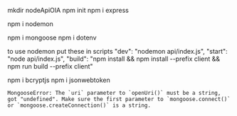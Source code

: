 mkdir nodeApiOIA
npm init
npm i express

npm i nodemon


npm i mongoose
npm i dotenv

to use nodemon put these in scripts
    "dev": "nodemon api/index.js",
    "start": "node api/index.js",
    "build": "npm install && npm install --prefix client && npm run build --prefix client"


npm i bcryptjs
npm i jsonwebtoken

```log
MongooseError: The `uri` parameter to `openUri()` must be a string, got "undefined". Make sure the first parameter to `mongoose.connect()` or `mongoose.createConnection()` is a string.
```
